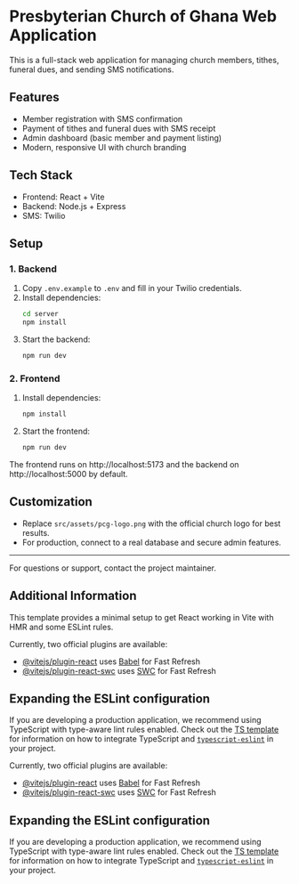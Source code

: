 
# Presbyterian Church of Ghana Web Application

This is a full-stack web application for managing church members, tithes, funeral dues, and sending SMS notifications.

## Features
- Member registration with SMS confirmation
- Payment of tithes and funeral dues with SMS receipt
- Admin dashboard (basic member and payment listing)
- Modern, responsive UI with church branding

## Tech Stack
- Frontend: React + Vite
- Backend: Node.js + Express
- SMS: Twilio

## Setup

### 1. Backend
1. Copy `.env.example` to `.env` and fill in your Twilio credentials.
2. Install dependencies:
   ```bash
   cd server
   npm install
   ```
3. Start the backend:
   ```bash
   npm run dev
   ```

### 2. Frontend
1. Install dependencies:
   ```bash
   npm install
   ```
2. Start the frontend:
   ```bash
   npm run dev
   ```

The frontend runs on http://localhost:5173 and the backend on http://localhost:5000 by default.

## Customization
- Replace `src/assets/pcg-logo.png` with the official church logo for best results.
- For production, connect to a real database and secure admin features.

---

For questions or support, contact the project maintainer.


## Additional Information

This template provides a minimal setup to get React working in Vite with HMR and some ESLint rules.

Currently, two official plugins are available:

- [@vitejs/plugin-react](https://github.com/vitejs/vite-plugin-react/blob/main/packages/plugin-react) uses [Babel](https://babeljs.io/) for Fast Refresh
- [@vitejs/plugin-react-swc](https://github.com/vitejs/vite-plugin-react/blob/main/packages/plugin-react-swc) uses [SWC](https://swc.rs/) for Fast Refresh

## Expanding the ESLint configuration

If you are developing a production application, we recommend using TypeScript with type-aware lint rules enabled. Check out the [TS template](https://github.com/vitejs/vite/tree/main/packages/create-vite/template-react-ts) for information on how to integrate TypeScript and [`typescript-eslint`](https://typescript-eslint.io) in your project.

Currently, two official plugins are available:

- [@vitejs/plugin-react](https://github.com/vitejs/vite-plugin-react/blob/main/packages/plugin-react) uses [Babel](https://babeljs.io/) for Fast Refresh
- [@vitejs/plugin-react-swc](https://github.com/vitejs/vite-plugin-react/blob/main/packages/plugin-react-swc) uses [SWC](https://swc.rs/) for Fast Refresh

## Expanding the ESLint configuration

If you are developing a production application, we recommend using TypeScript with type-aware lint rules enabled. Check out the [TS template](https://github.com/vitejs/vite/tree/main/packages/create-vite/template-react-ts) for information on how to integrate TypeScript and [`typescript-eslint`](https://typescript-eslint.io) in your project.
